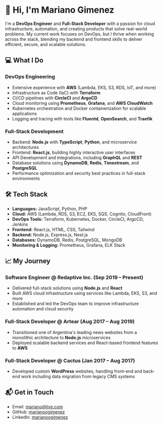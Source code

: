 # 👋 Hi, I'm Mariano Gimenez

I'm a **DevOps Engineer** and **Full-Stack Developer** with a passion for cloud infrastructure, automation, and creating products that solve real-world problems. My current work focuses on DevOps, but I thrive when working across the stack, blending my backend and frontend skills to deliver efficient, secure, and scalable solutions.

## 💻 What I Do

### DevOps Engineering
- Extensive experience with **AWS** (Lambda, EKS, S3, RDS, IoT, and more)
- Infrastructure as Code (IaC) with **Terraform**
- CI/CD pipelines with **CircleCI** and **ArgoCD**
- Cloud monitoring using **Prometheus**, **Grafana**, and **AWS CloudWatch**
- Kubernetes orchestration and Docker containerization for scalable applications
- Logging and tracing with tools like **Fluentd**, **OpenSearch**, and **Traefik**

### Full-Stack Development
- Backend: **Node.js** with **TypeScript**, **Python**, and microservice architectures
- Frontend: **React.js**, building highly interactive user interfaces
- API Development and integrations, including **GraphQL** and **REST**
- Database solutions using **DynamoDB**, **Redis**, **Timestream**, and **PostgreSQL**
- Performance optimization and security best practices in full-stack environments

## 🛠️ Tech Stack
- **Languages:** JavaScript, Python, PHP
- **Cloud:** AWS (Lambda, RDS, S3, EC2, EKS, SQS, Cognito, CloudFront)
- **DevOps Tools:** Terraform, Kubernetes, Docker, CircleCI, ArgoCD, Jenkins
- **Frontend:** React.js, HTML, CSS, Tailwind
- **Backend:** Node.js, Express.js, Nest.js
- **Databases:** DynamoDB, Redis, PostgreSQL, MongoDB
- **Monitoring & Logging:** Prometheus, Grafana, ELK Stack

## 📈 My Journey

### Software Engineer @ Redaptive Inc. (Sep 2019 – Present)
- Delivered full-stack solutions using **Node.js** and **React**
- Built AWS cloud infrastructure using services like Lambda, EKS, S3, and more
- Established and led the DevOps team to improve infrastructure automation and cloud security

### Full-Stack Developer @ Artear (Aug 2017 – Aug 2019)
- Transitioned one of Argentina's leading news websites from a monolithic architecture to **Node.js** microservices
- Deployed scalable backend services and React-based frontend features to **AWS**

### Full-Stack Developer @ Cactus (Jan 2017 – Aug 2017)
- Developed custom **WordPress** websites, handling front-end and back-end work including data migration from legacy CMS systems


## 📬 Get in Touch
- Email: [mariano@live.com](mailto:mariano@live.com)
- GitHub: [marianoogimenez](https://github.com/marianoogimenez)
- LinkedIn: [marianoogimenez](https://www.linkedin.com/in/marianoogimenez)
